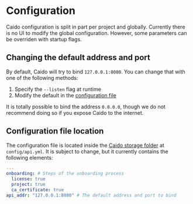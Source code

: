 # Configuration

Caido configuration is split in part per project and globally.
Currently there is no UI to modify the global configuration.
However, some parameters can be overriden with startup flags.

## Changing the default address and port

By default, Caido will try to bind `127.0.0.1:8080`.
You can change that with one of the following methods:

1. Specify the `--listen` flag at runtime
2. Modify the default in the [configuration file](./configuration.md#configuration-file-location)

It is totally possible to bind the address `0.0.0.0`, though we do not recommend doing so if you expose Caido to the internet.

## Configuration file location

The configuration file is located inside the [Caido storage folder](./introduction.md#caido-storage-folder) at `config/api.yml`.
It is subject to change, but it currently contains the following elements:

```yaml
---
onboarding: # Steps of the onboarding process
  license: true
  project: true
  ca_certificate: true
api_addr: "127.0.0.1:8080" # The default address and port to bind
```

